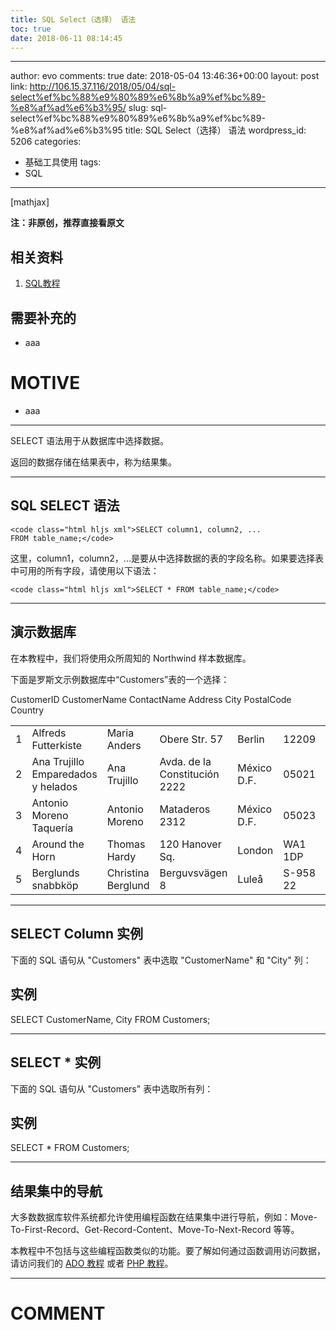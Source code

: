 ```yaml
---
title: SQL Select（选择） 语法
toc: true
date: 2018-06-11 08:14:45
---
```

---
author: evo
comments: true
date: 2018-05-04 13:46:36+00:00
layout: post
link: http://106.15.37.116/2018/05/04/sql-select%ef%bc%88%e9%80%89%e6%8b%a9%ef%bc%89-%e8%af%ad%e6%b3%95/
slug: sql-select%ef%bc%88%e9%80%89%e6%8b%a9%ef%bc%89-%e8%af%ad%e6%b3%95
title: SQL Select（选择） 语法
wordpress_id: 5206
categories:
- 基础工具使用
tags:
- SQL
---

<!-- more -->

[mathjax]

**注：非原创，推荐直接看原文**


## 相关资料





 	
  1. [SQL教程](https://www.w3cschool.cn/sql/)




## 需要补充的





 	
  * aaa




# MOTIVE





 	
  * aaa





* * *




SELECT 语法用于从数据库中选择数据。




返回的数据存储在结果表中，称为结果集。






* * *





## SQL SELECT 语法






    
    <code class="html hljs xml">SELECT column1, column2, ...
    FROM table_name;</code>





这里，column1，column2，...是要从中选择数据的表的字段名称。如果要选择表中可用的所有字段，请使用以下语法：

    
    <code class="html hljs xml">SELECT * FROM table_name;</code>






* * *





## 演示数据库


在本教程中，我们将使用众所周知的 Northwind 样本数据库。

下面是罗斯文示例数据库中“Customers”表的一个选择：
<table class="reference notranslate " >
<tbody >
<tr >
CustomerID
CustomerName
ContactName
Address
City
PostalCode
Country
</tr>
<tr >

<td >1
</td>

<td >Alfreds Futterkiste
</td>

<td >Maria Anders
</td>

<td >Obere Str. 57
</td>

<td >Berlin
</td>

<td >12209
</td>

<td >Germany
</td>
</tr>
<tr >

<td >2
</td>

<td >Ana Trujillo Emparedados y helados
</td>

<td >Ana Trujillo
</td>

<td >Avda. de la Constitución 2222
</td>

<td >México D.F.
</td>

<td >05021
</td>

<td >Mexico
</td>
</tr>
<tr >

<td >3
</td>

<td >Antonio Moreno Taquería
</td>

<td >Antonio Moreno
</td>

<td >Mataderos 2312
</td>

<td >México D.F.
</td>

<td >05023
</td>

<td >Mexico
</td>
</tr>
<tr >

<td >4
</td>

<td >Around the Horn
</td>

<td >Thomas Hardy
</td>

<td >120 Hanover Sq.
</td>

<td >London
</td>

<td >WA1 1DP
</td>

<td >UK
</td>
</tr>
<tr >

<td >5
</td>

<td >Berglunds snabbköp
</td>

<td >Christina Berglund
</td>

<td >Berguvsvägen 8
</td>

<td >Luleå
</td>

<td >S-958 22
</td>

<td >Sweden
</td>
</tr>
</tbody>
</table>




* * *





## SELECT Column 实例


下面的 SQL 语句从 "Customers" 表中选取 "CustomerName" 和 "City" 列：





## 实例




SELECT CustomerName, City FROM Customers;









* * *





## SELECT * 实例


下面的 SQL 语句从 "Customers" 表中选取所有列：





## 实例




SELECT * FROM Customers;









* * *





## 结果集中的导航


大多数数据库软件系统都允许使用编程函数在结果集中进行导航，例如：Move-To-First-Record、Get-Record-Content、Move-To-Next-Record 等等。

本教程中不包括与这些编程函数类似的功能。要了解如何通过函数调用访问数据，请访问我们的 [ADO 教程](https://www.w3cschool.cn/ado/ado-tutorial.html) 或者 [PHP 教程](https://www.w3cschool.cn/php/php-tutorial.html)。























* * *





# COMMENT



